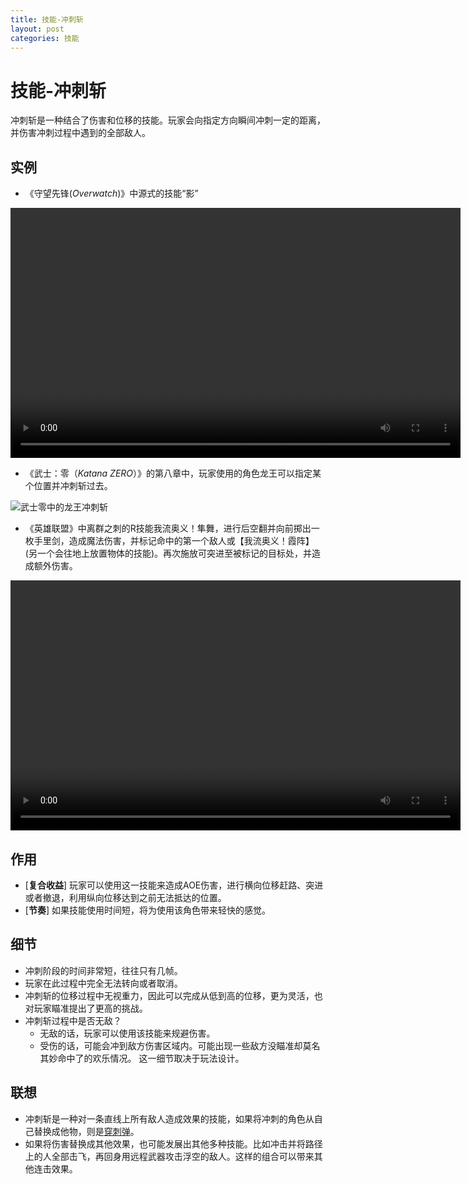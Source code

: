 ```yaml
---
title: 技能-冲刺斩
layout: post
categories: 技能
---
```


# 技能-冲刺斩
冲刺斩是一种结合了伤害和位移的技能。玩家会向指定方向瞬间冲刺一定的距离，并伤害冲刺过程中遇到的全部敌人。

## 实例
- 《守望先锋(*Overwatch*)》中源式的技能“影”

<video width="720" height="400" controls>
    <source src="{{ site.url }}/videos/源式-影.mp4" type="video/mp4">
</video>

- 《武士：零（*Katana ZERO*）》的第八章中，玩家使用的角色龙王可以指定某个位置并冲刺斩过去。

![武士零中的龙王冲刺斩](/images/冲刺斩-龙王.gif)

- 《英雄联盟》中离群之刺的R技能我流奥义！隼舞，进行后空翻并向前掷出一枚手里剑，造成魔法伤害，并标记命中的第一个敌人或【我流奥义！霞阵】(另一个会往地上放置物体的技能)。再次施放可突进至被标记的目标处，并造成额外伤害。

<video width="720" height="400" controls>
    <source src="{{ site.url }}/videos/冲刺斩-离群之刺-阿卡莉-R.mp4" type="video/mp4">
</video>

## 作用
- [**复合收益**] 玩家可以使用这一技能来造成AOE伤害，进行横向位移赶路、突进或者撤退，利用纵向位移达到之前无法抵达的位置。
- [**节奏**] 如果技能使用时间短，将为使用该角色带来轻快的感觉。

## 细节
- 冲刺阶段的时间非常短，往往只有几帧。
- 玩家在此过程中完全无法转向或者取消。
- 冲刺斩的位移过程中无视重力，因此可以完成从低到高的位移，更为灵活，也对玩家瞄准提出了更高的挑战。
- 冲刺斩过程中是否无敌？
    - 无敌的话，玩家可以使用该技能来规避伤害。
    - 受伤的话，可能会冲到敌方伤害区域内。可能出现一些敌方没瞄准却莫名其妙命中了的欢乐情况。
    这一细节取决于玩法设计。

## 联想
- 冲刺斩是一种对一条直线上所有敌人造成效果的技能，如果将冲刺的角色从自己替换成他物，则是[穿刺弹]()。
- 如果将伤害替换成其他效果，也可能发展出其他多种技能。比如冲击并将路径上的人全部击飞，再回身用远程武器攻击浮空的敌人。这样的组合可以带来其他连击效果。